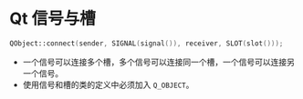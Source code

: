 # Qt 信号与槽

```cpp
QObject::connect(sender, SIGNAL(signal()), receiver, SLOT(slot()));
```

- 一个信号可以连接多个槽，多个信号可以连接同一个槽，一个信号可以连接另一个信号。
- 使用信号和槽的类的定义中必须加入 `Q_OBJECT`。
